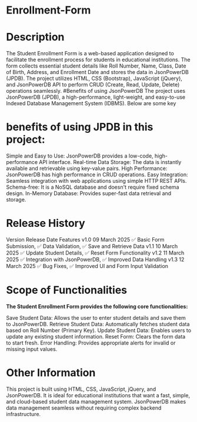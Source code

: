 # Enrollment-Form

# Description

The Student Enrollment Form is a web-based application designed to facilitate the enrollment process for students in educational institutions. The form collects essential student details like Roll Number, Name, Class, Date of Birth, Address, and Enrollment Date and stores the data in JsonPowerDB (JPDB).
The project utilizes HTML, CSS (Bootstrap), JavaScript (jQuery), and JsonPowerDB API to perform CRUD (Create, Read, Update, Delete) operations seamlessly.
#Benefits of using JsonPowerDB
The project uses JsonPowerDB (JPDB), a high-performance, light-weight, and easy-to-use Indexed Database Management System (IDBMS). Below are some key 

# benefits of using JPDB in this project:

Simple and Easy to Use: JsonPowerDB provides a low-code, high-performance API interface.
Real-time Data Storage: The data is instantly available and retrievable using key-value pairs.
High Performance: JsonPowerDB has high performance in CRUD operations.
Easy Integration: Seamless integration with web applications using simple HTTP REST APIs.
Schema-free: It is a NoSQL database and doesn't require fixed schema design.
In-Memory Database: Provides super-fast data retrieval and storage.

# Release History

Version	Release Date	Features
v1.0	09 March 2025	✅ Basic Form Submission, ✅ Data Validation, ✅ Save and Retrieve Data
v1.1	10 March 2025	✅ Update Student Details, ✅ Reset Form Functionality
v1.2	11 March 2025	✅ Integration with JsonPowerDB, ✅ Improved Data Handling
v1.3	12 March 2025	✅ Bug Fixes, ✅ Improved UI and Form Input Validation

# Scope of Functionalities

**The Student Enrollment Form provides the following core functionalities:**

Save Student Data: Allows the user to enter student details and save them to JsonPowerDB.
Retrieve Student Data: Automatically fetches student data based on Roll Number (Primary Key).
Update Student Data: Enables users to update any existing student information.
Reset Form: Clears the form data to start fresh.
Error Handling: Provides appropriate alerts for invalid or missing input values.

# Other Information

This project is built using HTML, CSS, JavaScript, jQuery, and JsonPowerDB.
It is ideal for educational institutions that want a fast, simple, and cloud-based student data management system.
JsonPowerDB makes data management seamless without requiring complex backend infrastructure.
